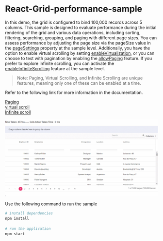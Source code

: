 # React-Grid-performance-sample

In this demo, the grid is configured to bind 100,000 records across 5 columns. This sample is designed to evaluate performance during the initial rendering of the grid and various data operations, including sorting, filtering, searching, grouping, and paging with different page sizes. You can assess performance by adjusting the page size via the pageSize value in the [pageSettings](https://ej2.syncfusion.com/react/documentation/api/grid/pageSettings/#pagesize) property at the sample level. Additionally, you have the option to enable virtual scrolling by setting [enableVirtualization](https://ej2.syncfusion.com/react/documentation/api/grid/#enablevirtualization), or you can choose to test with pagination by enabling the [allowPaging](https://ej2.syncfusion.com/react/documentation/api/grid/#allowpaging) feature. If you prefer to explore infinite scrolling, you can activate the [enableInfiniteScrolling](https://ej2.syncfusion.com/react/documentation/api/grid/#enableinfinitescrolling) feature at the sample level.

> Note: Paging, Virtual Scrolling, and Infinite Scrolling are unique features, meaning only one of these can be enabled at a time.

Refer to the following link for more information in the documentation.

[Paging](https://ej2.syncfusion.com/react/documentation/grid/paging) <br/>
[virtual scroll](https://ej2.syncfusion.com/react/documentation/grid/scrolling/virtual-scrolling) <br/>
[Infinite scroll](https://ej2.syncfusion.com/react/documentation/grid/scrolling/infinite-scrolling)

![Image](./react_grid_remote_gif.gif)

Use the following command to run the sample
``` bash
# install dependencies
npm install

# run the application
npm start

```
